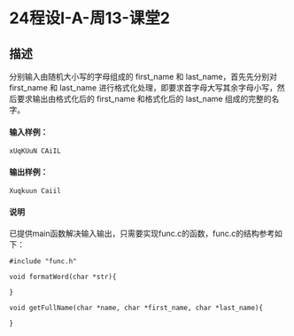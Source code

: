 # 24程设I-A-周13-课堂2

## 描述

分别输入由随机大小写的字母组成的 first_name 和 last_name，首先先分别对 first_name 和 last_name 进行格式化处理，即要求首字母大写其余字母小写，然后要求输出由格式化后的 first_name 和格式化后的 last_name 组成的完整的名字。

#### 输入样例：

```
xUqKUuN CAiIL
```

#### 输出样例：

```
Xuqkuun Caiil
```

#### 说明

已提供main函数解决输入输出，只需要实现func.c的函数，func.c的结构参考如下：

```
#include "func.h"

void formatWord(char *str){
   
}

void getFullName(char *name, char *first_name, char *last_name){
	
}
```



